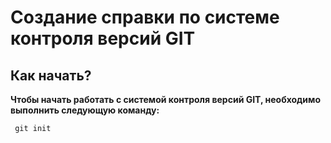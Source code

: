 # Создание справки по системе контроля версий GIT


## Как начать?
**Чтобы начать работать с системой контроля версий GIT, необходимо выполнить следующую команду:**
```cs
 git init
 ```